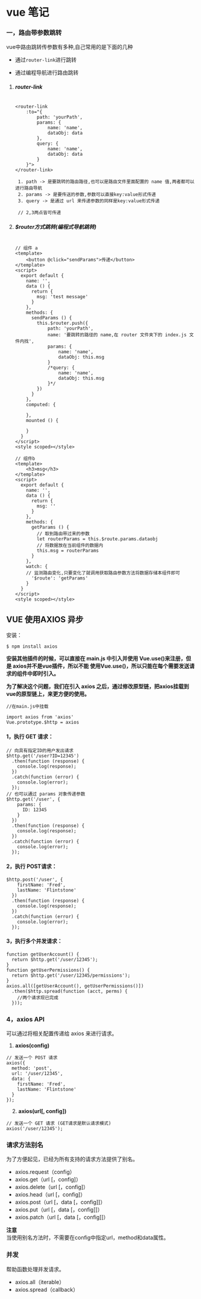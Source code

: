 # vue 笔记

### 一，路由带参数跳转

vue中路由跳转传参数有多种,自己常用的是下面的几种

* 通过`router-link`进行跳转

* 通过编程导航进行路由跳转 

1. ##### router-link

   ```
   
   <router-link 
       :to="{
           path: 'yourPath', 
           params: { 
               name: 'name', 
               dataObj: data
           },
           query: {
               name: 'name', 
               dataObj: data
           }
       }">
   </router-link>
   
    1. path -> 是要跳转的路由路径,也可以是路由文件里面配置的 name 值,两者都可以进行路由导航
    2. params -> 是要传送的参数,参数可以直接key:value形式传递
    3. query -> 是通过 url 来传递参数的同样是key:value形式传递
   
    // 2,3两点皆可传递
   ```

2. ##### $router方式跳转(编程式导航跳转)

   ```
   
   // 组件 a
   <template>
       <button @click="sendParams">传递</button>
   </template>
   <script>
     export default {
       name: '',
       data () {
         return {
           msg: 'test message'
         }
       },
       methods: {
         sendParams () {
           this.$router.push({
               path: 'yourPath', 
               name: '要跳转的路径的 name,在 router 文件夹下的 index.js 文件内找',
               params: { 
                   name: 'name', 
                   dataObj: this.msg
               }
               /*query: {
                   name: 'name', 
                   dataObj: this.msg
               }*/
           })
         }
       },
       computed: {
   
       },
       mounted () {
   
       }
     }
   </script>
   <style scoped></style>
   ```

   ```
   // 组件b
   <template>
       <h3>msg</h3>
   </template>
   <script>
     export default {
       name: '',
       data () {
         return {
           msg: ''
         }
       },
       methods: {
         getParams () {
           // 取到路由带过来的参数 
           let routerParams = this.$route.params.dataobj
           // 将数据放在当前组件的数据内
           this.msg = routerParams
         }
       },
       watch: {
       // 监测路由变化,只要变化了就调用获取路由参数方法将数据存储本组件即可
         '$route': 'getParams'
       }
     }
   </script>
   <style scoped></style>
   ```



## VUE 使用AXIOS 异步

安装：

```
$ npm install axios
```

**安装其他插件的时候，可以直接在 main.js 中引入并使用 Vue.use()来注册，但是 axios并不是vue插件，所以不能 使用Vue.use()，所以只能在每个需要发送请求的组件中即时引入。**

**为了解决这个问题，我们在引入 axios 之后，通过修改原型链，把axios挂载到vue的原型链上，来更方便的使用。**

```
//在main.js中挂载

import axios from 'axios'
Vue.prototype.$http = axios
```



#### 1，执行 GET 请求：

```
// 向具有指定ID的用户发出请求
$http.get('/user?ID=12345')
  .then(function (response) {
    console.log(response);
  })
  .catch(function (error) {
    console.log(error);
  });
// 也可以通过 params 对象传递参数
$http.get('/user', {
    params: {
      ID: 12345
    }
  })
  .then(function (response) {
    console.log(response);
  })
  .catch(function (error) {
    console.log(error);
  });

```

#### 2，执行 POST请求：

```
$http.post('/user', {
    firstName: 'Fred',
    lastName: 'Flintstone'
  })
  .then(function (response) {
    console.log(response);
  })
  .catch(function (error) {
    console.log(error);
  });
```

#### 3，执行多个并发请求：

```
function getUserAccount() {
  return $http.get('/user/12345');
}
function getUserPermissions() {
  return $http.get('/user/12345/permissions');
}
axios.all([getUserAccount(), getUserPermissions()])
  .then($http.spread(function (acct, perms) {
    //两个请求现已完成
  }));
```

### 4，axios API

可以通过将相关配置传递给 axios 来进行请求。

1. **axios(config)**

```
// 发送一个 POST 请求
axios({
  method: 'post',
  url: '/user/12345',
  data: {
    firstName: 'Fred',
    lastName: 'Flintstone'
  }
});
```

    2. **axios(url[, config])**

```
// 发送一个 GET 请求 (GET请求是默认请求模式)
axios('/user/12345');
```

### 请求方法别名

为了方便起见，已经为所有支持的请求方法提供了别名。

- axios.request（config）
- axios.get（url [，config]）
- axios.delete（url [，config]）
- axios.head（url [，config]）
- axios.post（url [，data [，config]]）
- axios.put（url [，data [，config]]）
- axios.patch（url [，data [，config]]）

**注意**  
当使用别名方法时，不需要在config中指定url，method和data属性。

### 并发

帮助函数处理并发请求。

- axios.all（iterable）
- axios.spread（callback）
